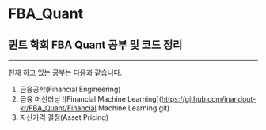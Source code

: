 # FBA_Quant

## 퀀트 학회 FBA Quant 공부 및 코드 정리
---
현재 하고 있는 공부는 다음과 같습니다.
1. 금융공학(Financial Engineering)
2. 금융 머신러닝 ![Financial Machine Learning](https://github.com/inandout-kr/FBA_Quant/Financial Machine Learning.git)
3. 자산가격 결정(Asset Pricing)
